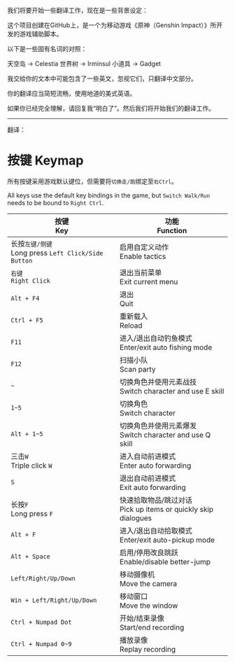 我们将要开始一些翻译工作，现在是一些背景设定：

这个项目创建在GitHub上，是一个为移动游戏《原神（Genshin Impact）》所开发的游戏辅助脚本。

以下是一些固有名词的对照：

天空岛 -> Celestia
世界树 -> Irminsul
小道具 -> Gadget

我交给你的文本中可能包含了一些英文，忽视它们，只翻译中文部分。

你的翻译应当简短流畅，使用地道的美式英语。

如果你已经完全理解，请回复我“明白了”。然后我们将开始我们的翻译工作。

---

翻译：

# 按键 Keymap

所有按键采用游戏默认键位，但需要将`切换走/跑`绑定至`右Ctrl`。

All keys use the default key bindings in the game, but `Switch Walk/Run` needs
to be bound to `Right Ctrl`.

| 按键<br>Key                                            | 功能<br>Function                                                 |
| ------------------------------------------------------ | ---------------------------------------------------------------- |
| 长按`左键/侧键`<br>Long press `Left Click/Side Button` | 启用自定义动作<br>Enable tactics                                 |
| `右键`<br>`Right Click`                                | 退出当前菜单<br>Exit current menu                                |
| `Alt + F4`                                             | 退出<br>Quit                                                     |
| `Ctrl + F5`                                            | 重新载入<br>Reload                                               |
| `F11`                                                  | 进入/退出自动钓鱼模式<br>Enter/exit auto fishing mode            |
| `F12`                                                  | 扫描小队<br>Scan party                                           |
| `~`                                                    | 切换角色并使用元素战技<br>Switch character and use E skill       |
| `1~5`                                                  | 切换角色<br>Switch character                                     |
| `Alt + 1~5`                                            | 切换角色并使用元素爆发<br>Switch character and use Q skill       |
| 三击`W`<br>Triple click `W`                            | 进入自动前进模式<br>Enter auto forwarding                        |
| `S`                                                    | 退出自动前进模式<br>Exit auto forwarding                         |
| 长按`F`<br>Long press `F`                              | 快速拾取物品/跳过对话<br>Pick up items or quickly skip dialogues |
| `Alt + F`                                              | 进入/退出自动拾取模式<br>Enter/exit auto-pickup mode             |
| `Alt + Space`                                          | 启用/停用改良跳跃<br>Enable/disable better-jump                  |
| `Left/Right/Up/Down`                                   | 移动摄像机<br>Move the camera                                    |
| `Win + Left/Right/Up/Down`                             | 移动窗口<br>Move the window                                      |
| `Ctrl + Numpad Dot`                                    | 开始/结束录像<br>Start/end recording                             |
| `Ctrl + Numpad 0~9`                                    | 播放录像<br>Replay recording                                     |